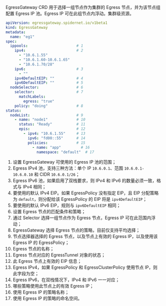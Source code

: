 EgressGateway CRD 用于选择一组节点作为集群的 Egress 节点，并为该节点组配置 Egress IP 池。Egress IP 可在此组节点内浮动。集群级资源。

```yaml
apiVersion: egressgateway.spidernet.io/v1beta1
kind: EgressGateway
metadata:
  name: "eg1"
spec:
  ippools:                      # 1
    ipv4:                       # 2
      - "10.6.1.55"
      - "10.6.1.60-10.6.1.65"
      - "10.6.1.70/28"
    ipv6:                       # 3
      - ""
    ipv4DefaultEIP: ""          # 4
    ipv6DefaultEIP: ""          # 5
  nodeSelector:                 # 6
    selector:                   # 7
      matchLabels:
        egress: "true"
    policy: "doing"             # 8
status:                         
  nodeList:                     # 9
    - name: "node1"             # 10
      status: "Ready"           # 11
      epis:                     # 12
        - ipv4: "10.6.1.55"     # 13
          ipv6: "fd00::55"      # 14
          policies:             # 15
            - name: "app"         # 16
              namespace: "default"  # 17
```

1. 设置 EgressGateway 可使用的 Egress IP 池的范围；
2. Egress IPv4 池，支持三种方法：单个 IP `10.6.0.1`、范围 `10.6.0.1-10.6.0.10` 和 CIDR `10.6.0.1/26`；
3. Egress IPv6 池，如果启用了双栈要求，则 IPv4 和 IPv6 的数量必须一致，格式与 IPv4 相同；
4. 要使用的默认 IPv4 EIP。如果 EgressPolicy 没有指定 EIP，且 EIP 分配策略为 `default`，则分配给该 EgressPolicy 的 EIP 将是 `ipv4DefaultEIP`；
5. 要使用的默认 IPv6 EIP，规则与 `ipv6DefaultEIP` 相同；
6. 设置 Egress 节点的匹配条件和策略；
7. 通过 Selector 选择一组节点作为 Egress 节点，Egress IP 可在此范围内浮动；
8. EgressGateway 选择 Egress 节点的策略，目前仅支持平均选择；
9. 节点选择器选择的 Egress 节点，以及节点上有效的 Egress IP，以及使用该 Egress IP 的 EgressPolicy；
10. Egress 节点的名称；
11. Egress 节点对应的 EgressTunnel 对象的状态；
12. 此 Egress 节点上有效的 EIP 信息；
13. Egress IPv4，如果 EgressPolicy 和 EgressClusterPolicy 使用节点 IP，则此字段为空；
14. Egress IPv6，在双栈情况下，IPv4 和 IPv6 一一对应；
15. 哪些策略使用此节点上的有效 Egress IP；
16. 使用 Egress IP 的策略名称；
17. 使用 Egress IP 的策略的命名空间。

